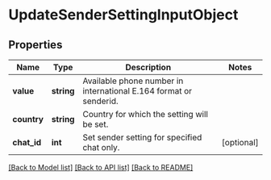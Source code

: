# UpdateSenderSettingInputObject

## Properties
Name | Type | Description | Notes
------------ | ------------- | ------------- | -------------
**value** | **string** | Available phone number in international E.164 format or senderid. | 
**country** | **string** | Country for which the setting will be set. | 
**chat_id** | **int** | Set sender setting for specified chat only. | [optional] 

[[Back to Model list]](../README.md#documentation-for-models) [[Back to API list]](../README.md#documentation-for-api-endpoints) [[Back to README]](../README.md)


